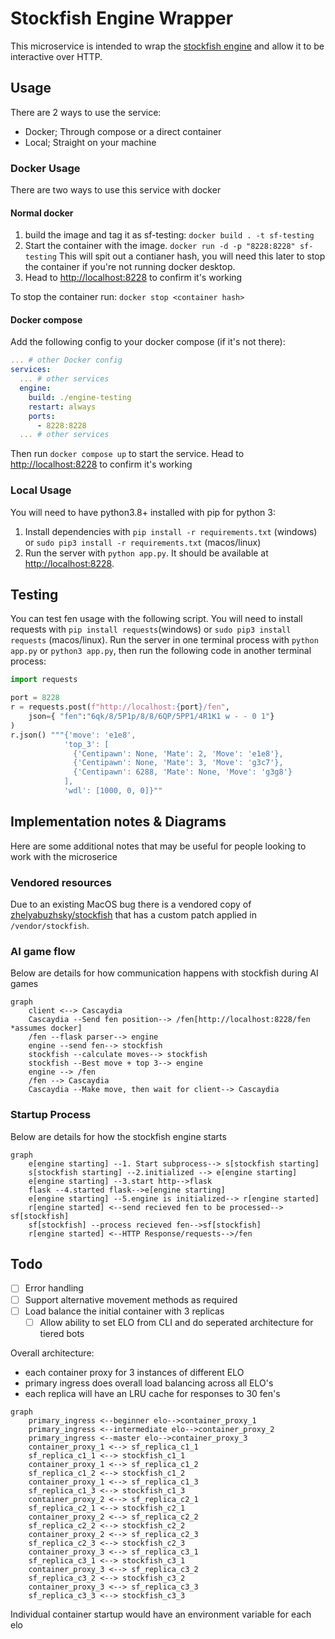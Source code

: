 # Stockfish Engine Wrapper

This microservice is intended to wrap the [stockfish engine](https://stockfishchess.org/) and allow it to be interactive over HTTP.


## Usage

There are 2 ways to use the service:

- Docker; Through compose or a direct container
- Local; Straight on your machine

### Docker Usage

There are two ways to use this service with docker

#### Normal docker

1. build the image and tag it as sf-testing: `docker build . -t sf-testing`
2. Start the container with the image. `docker run -d -p "8228:8228" sf-testing` This will spit out a contianer hash, you will need this later to stop the container if you're not running docker desktop.
3. Head to [http://localhost:8228](http://localhost:8228) to confirm it's working

To stop the container run: `docker stop <container hash>`

#### Docker compose

Add the following config to your docker compose (if it's not there):

```yml
... # other Docker config
services:
  ... # other services
  engine:
    build: ./engine-testing
    restart: always
    ports:
      - 8228:8228
  ... # other services
```

Then run `docker compose up` to start the service. Head to [http://localhost:8228](http://localhost:8228) to confirm it's working

### Local Usage

You will need to have python3.8+ installed with pip for python 3:

1. Install dependencies with `pip install -r requirements.txt` (windows) or `sudo pip3 install -r requirements.txt` (macos/linux)
2. Run the server with `python app.py`. It should be available at [http://localhost:8228](http://localhost:8228).

## Testing

You can test fen usage with the following script. You will need to install requests with `pip install requests`(windows) or `sudo pip3 install requests` (macos/linux). Run the server in one terminal process with `python app.py` or `python3 app.py`, then run the following code in another terminal process:

```python
import requests

port = 8228
r = requests.post(f"http://localhost:{port}/fen", 
    json={ "fen":"6qk/8/5P1p/8/8/6QP/5PP1/4R1K1 w - - 0 1"}
)
r.json() """{'move': 'e1e8', 
            'top_3': [
              {'Centipawn': None, 'Mate': 2, 'Move': 'e1e8'},
              {'Centipawn': None, 'Mate': 3, 'Move': 'g3c7'},
              {'Centipawn': 6288, 'Mate': None, 'Move': 'g3g8'}
            ], 
            'wdl': [1000, 0, 0]}""
```

## Implementation notes & Diagrams

Here are some additional notes that may be useful for people looking to work with the microserice

### Vendored resources

Due to an existing MacOS bug there is a vendored copy of [zhelyabuzhsky/stockfish](https://github.com/zhelyabuzhsky/stockfish) that has a custom patch applied in `/vendor/stockfish`.

### AI game flow

Below are details for how communication happens with stockfish during AI games

```mermaid
graph
    client <--> Cascaydia
    Cascaydia --Send fen position--> /fen[http://localhost:8228/fen *assumes docker]
    /fen --flask parser--> engine
    engine --send fen--> stockfish
    stockfish --calculate moves--> stockfish
    stockfish --Best move + top 3--> engine
    engine --> /fen
    /fen --> Cascaydia
    Cascaydia --Make move, then wait for client--> Cascaydia
```



### Startup Process

Below are details for how the stockfish engine starts

```mermaid
graph
    e[engine starting] --1. Start subprocess--> s[stockfish starting]
    s[stockfish starting] --2.initialized --> e[engine starting]
    e[engine starting] --3.start http-->flask
    flask --4.started flask-->e[engine starting]
    e[engine starting] --5.engine is initialized--> r[engine started]
    r[engine started] <--send recieved fen to be processed--> sf[stockfish]
    sf[stockfish] --process recieved fen-->sf[stockfish]
    r[engine started] <--HTTP Response/requests-->/fen
```

## Todo

- [ ] Error handling
- [ ] Support alternative movement methods as required
- [ ] Load balance the initial container with 3 replicas
  - [ ] Allow ability to set ELO from CLI and do seperated architecture for tiered bots

Overall architecture:

- each container proxy for 3 instances of different ELO
- primary ingress does overall load balancing across all ELO's
- each replica will have an LRU cache for responses to 30 fen's

```mermaid
graph
    primary_ingress <--beginner elo-->container_proxy_1
    primary_ingress <--intermediate elo-->container_proxy_2
    primary_ingress <--master elo-->container_proxy_3
    container_proxy_1 <--> sf_replica_c1_1
    sf_replica_c1_1 <--> stockfish_c1_1
    container_proxy_1 <--> sf_replica_c1_2
    sf_replica_c1_2 <--> stockfish_c1_2
    container_proxy_1 <--> sf_replica_c1_3
    sf_replica_c1_3 <--> stockfish_c1_3
    container_proxy_2 <--> sf_replica_c2_1
    sf_replica_c2_1 <--> stockfish_c2_1
    container_proxy_2 <--> sf_replica_c2_2
    sf_replica_c2_2 <--> stockfish_c2_2
    container_proxy_2 <--> sf_replica_c2_3
    sf_replica_c2_3 <--> stockfish_c2_3
    container_proxy_3 <--> sf_replica_c3_1
    sf_replica_c3_1 <--> stockfish_c3_1
    container_proxy_3 <--> sf_replica_c3_2
    sf_replica_c3_2 <--> stockfish_c3_2
    container_proxy_3 <--> sf_replica_c3_3
    sf_replica_c3_3 <--> stockfish_c3_3
```

Individual container startup would have an environment variable for each elo


